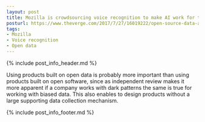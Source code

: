 ```yaml
---
layout: post
title: Mozilla is crowdsourcing voice recognition to make AI work for the people
posturl: https://www.theverge.com/2017/7/27/16019222/open-source-data-ai-mozilla-common-voice-project
tags:
- Mozilla
- Voice recognition
- Open data
---
```


{% include post_info_header.md %}

Using products built on open data is probably more important than using products built on open software, since as independent review makes it more apparent if a company works with dark patterns the same is true for working with biased data. This also enables to design products without a large supporting data collection mechanism.

{% include post_info_footer.md %}
